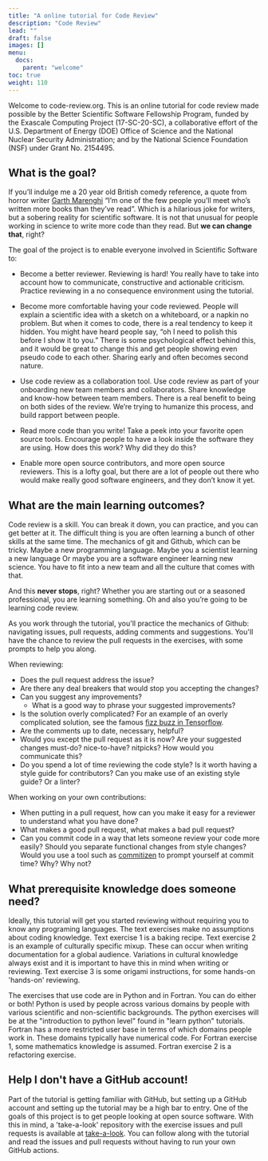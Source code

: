 ```yaml
---
title: "A online tutorial for Code Review"
description: "Code Review"
lead: ""
draft: false
images: []
menu:
  docs:
    parent: "welcome"
toc: true
weight: 110
---
```


Welcome to code-review.org. This is an online tutorial for code review made possible by the Better Scientific Software Fellowship
Program, funded by the Exascale Computing Project (17-SC-20-SC), a collaborative effort of the U.S. Department of Energy (DOE) Office of
Science and the National Nuclear Security Administration; and by the National Science Foundation (NSF) under Grant No. 2154495.

## What is the goal?

If you’ll indulge me a 20 year old British comedy reference, a quote from horror writer
[Garth Marenghi](https://en.wikipedia.org/wiki/Garth_Marenghi)
 “I’m one of the few people you’ll meet who’s written more books than they’ve read”. 
Which is a hilarious joke for writers, but a sobering reality for scientific software. 
It is not that unusual for people working in science to write more code than they read. But **we can change that**, right?

 The goal of the project is to enable everyone involved in Scientific Software to:

* Become a better reviewer. Reviewing is hard! You really have to take into account how to communicate, 
  constructive and actionable criticism. Practice reviewing in a no consequence environment using the tutorial.

* Become more comfortable having your code reviewed. People will explain a scientific idea with a sketch
  on a whiteboard, or a napkin no problem. But when it comes to code, there is a real tendency to keep it 
  hidden. You might have heard people say, “oh I need to polish this before I show it to you.” There is 
  some psychological effect behind this, and it would be great to change this and get people showing even 
  pseudo code to each other.  Sharing early and often becomes second nature.

* Use code review as a collaboration tool. Use code review as part of your onboarding new team members and collaborators. Share
  knowledge and know-how between team members.  There is a real benefit to being on both sides of the review. 
  We’re trying to humanize this process, and build rapport between people. 
  
* Read more code than you write! Take a peek into your favorite open source tools.  Encourage people to have 
  a look inside the software they are using. How does this work? Why did they do this? 
 
* Enable more open source contributors, and more open source reviewers.  This is a lofty goal, but there are a lot of 
  people out there who would make really good software engineers, and they don’t know it yet. 


## What are the main learning outcomes?

Code review is a skill. You can break it down, you can practice, and you can get better at it. 
The difficult thing is you are often learning a bunch of other skills at the same time. 
The mechanics of git and Github, which can be tricky.
Maybe a new programming language. Maybe you a scientist learning a new language
Or maybe you are a software engineer learning new science.
You have to fit into a new team and all the culture that comes with that. 

And this **never stops**, right? Whether you are starting out or a seasoned professional, you are 
learning something. Oh and also you’re going to be learning code review. 

As you work through the tutorial, you'll practice the mechanics of Github: navigating issues, pull requests,
adding comments and suggestions. You'll have the chance to review the pull requests in the exercises, with
some prompts to help you along.

When reviewing:  

* Does the pull request address the issue?
* Are there any deal breakers that would stop you accepting the changes?
* Can you suggest any improvements?
   * What is a good way to phrase your suggested improvements?
* Is the solution overly complicated? For an example of an overly complicated solution, see the famous [fizz buzz in Tensorflow](https://joelgrus.com/2016/05/23/fizz-buzz-in-tensorflow/).
* Are the comments up to date, necessary, helpful?
* Would you except the pull request as it is now? Are your suggested changes must-do? nice-to-have? nitpicks? How would you communicate this?
* Do you spend a lot of time reviewing the code style?  Is it worth having a style guide for contributors? Can you make use of an existing style guide? Or a linter?

When working on your own contributions:  

* When putting in a pull request, how can you make it easy for a reviewer to understand what you have done?
* What makes a good pull request, what makes a bad pull request?
* Can you commit code in a way that lets someone review your code more easily?  Should you separate functional changes from style changes?
Would you use a tool such as [commitizen](http://commitizen.github.io/cz-cli/) to prompt yourself at commit time? Why? Why not?


## What prerequisite knowledge does someone need?

Ideally, this tutorial will get you started reviewing without requiring you to know any programing languages. 
The text exercises make no assumptions about coding knowledge. Text exercise 1 is a baking recipe. 
Text exercise 2 is an example of culturally specific mixup. These can occur when writing documentation for a global audience.
Variations in cultural knowledge always exist and it is important to have this in mind when writing or reviewing.
Text exercise 3 is some origami instructions, for some hands-on 'hands-on' reviewing.

The exercises that use code are in Python and in Fortran. You can do either or both!
Python is used by people across various domains by people with various scientific and non-scientific backgrounds.
The python exercises will be at the "introduction to python level" found in "learn python" tutorials. 
Fortran has a more restricted user base in terms of which domains people work in. These domains typically have numerical code. For Fortran
exercise 1, some mathematics knowledge is assumed. Fortran exercise 2 is a refactoring exercise.

## Help I don't have a GitHub account!

Part of the tutorial is getting familiar with GitHub, but setting up a GitHub account and setting up the tutorial may be a high bar to entry. 
One of the goals of this project is to get people looking at open source software. With this in mind, a 'take-a-look' repository with the 
exercise issues and pull requests is available at [take-a-look](https://github.com/scientific-software-reviewers/tutorial-take-a-look).
You can follow along with the tutorial and read the issues and pull requests without having to run your own GitHub actions. 

